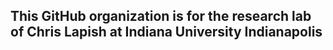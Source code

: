 ## This GitHub organization is for the research lab of Chris Lapish at Indiana University Indianapolis
